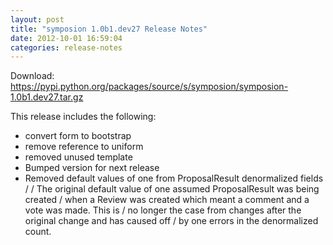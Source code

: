 ```yaml
---
layout: post
title: "symposion 1.0b1.dev27 Release Notes"
date: 2012-10-01 16:59:04
categories: release-notes
---
```


Download: <https://pypi.python.org/packages/source/s/symposion/symposion-1.0b1.dev27.tar.gz>

This release includes the following:

* convert form to bootstrap
* remove reference to uniform
* removed unused template
* Bumped version for next release
* Removed default values of one from ProposalResult denormalized fields /  / The original default value of one assumed ProposalResult was being created / when a Review was created which meant a comment and a vote was made. This is / no longer the case from changes after the original change and has caused off / by one errors in the denormalized count.
